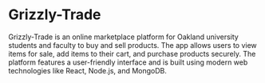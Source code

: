 # Grizzly-Trade
Grizzly-Trade is an online marketplace platform for Oakland university students and faculty to buy and sell products. The app allows users to view items for sale, add items to their cart, and purchase products securely. The platform features a user-friendly interface and is built using modern web technologies like React, Node.js, and MongoDB.
